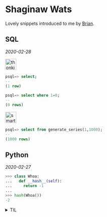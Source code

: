# Shaginaw Wats

Lovely snippets introduced to me by [Brian](https://github.com/orez-).

## SQL

_2020-02-28_

<img src=https://user-images.githubusercontent.com/154988/75563908-29314b00-5a19-11ea-80bc-90b054c0e17a.png alt="thonkings" width=35>

```sql
psql=> select;
--
(1 row)
​
psql=> select where 1=0;
--
(0 rows)
```

<img src=https://user-images.githubusercontent.com/154988/75563929-377f6700-5a19-11ea-9e8c-3ab366ea7bf2.png alt="smart" width=35>

```sql
psql=> select from generate_series(1,1000);
--
(1000 rows)
```

## Python

_2020-02-27_

```py
>>> class Whoa:
...   def __hash__(self):
...     return -1
...
>>> hash(Whoa())
-2
```

<details>
  <summary>TIL</summary>

```py
>>> hash(-1) == hash(-2)
True
```

Some lovely branching logic:<br>
https://github.com/python/cpython/blob/master/Objects/typeobject.c#L6556

[Stack Overflow](https://stackoverflow.com/questions/10130454/why-do-1-and-2-both-hash-to-2-in-cpython)

</details>
